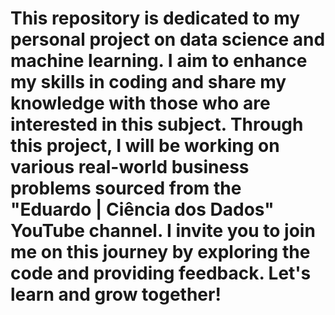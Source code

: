 # This repository is dedicated to my personal project on data science and machine learning. I aim to enhance my skills in coding and share my knowledge with those who are interested in this subject. Through this project, I will be working on various real-world business problems sourced from the "Eduardo | Ciência dos Dados" YouTube channel. I invite you to join me on this journey by exploring the code and providing feedback. Let's learn and grow together!

